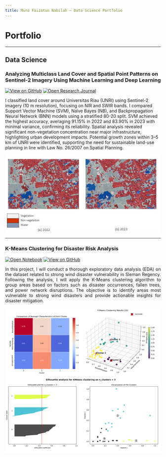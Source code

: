 ```yaml
---
title: Muna Faizatun Nabilah – Data Science Portfolio
---
```


# Portfolio
---
## Data Science

### Analyzing Multiclass Land Cover and Spatial Point Patterns on Sentinel-2 Imagery Using Machine Learning and Deep Learning

[![View on GitHub](https://img.shields.io/badge/GitHub-View_on_GitHub-blue?logo=GitHub)](https://github.com/nblhmf/Land-Use-Classification)
[![Open Research Journal](https://img.shields.io/badge/PDF-Open_Research_Journal-blue?logo=adobe-acrobat-reader&logoColor=white)](https://journal.ummat.ac.id/index.php/jtam/article/view/29683)

I classified land cover around Universitas Riau (UNRI) using Sentinel-2 imagery (10 m resolution), focusing on NIR and SWIR bands. I compared Support Vector Machine (SVM), Naïve Bayes (NB), and Backpropagation Neural Network (BNN) models using a stratified 80-20 split. SVM achieved the highest accuracy, averaging 91.15% in 2022 and 83.90% in 2023 with minimal variance, confirming its reliability. Spatial analysis revealed significant non-vegetation concentration near major infrastructure, highlighting urban development impacts. Potential growth zones within 3–5 km of UNRI were identified, supporting the need for sustainable land-use planning in line with Law No. 26/2007 on Spatial Planning.

<center><img src="images/classification.jpg"/></center>

---
### K-Means Clustering for Disaster Risk Analysis

[![Open Notebook](https://img.shields.io/badge/Jupyter-Open_Notebook-blue?logo=Jupyter)](projects/KMeans-Clustering.html)
[![View on GitHub](https://img.shields.io/badge/GitHub-View_on_GitHub-blue?logo=GitHub)](https://github.com/nblhmf/KMeans-Clustering-Disaster-Risk-Analysis/blob/main/KMeans-Clustering.ipynb)

<div style="text-align: justify">In this project, I will conduct a thorough exploratory data analysis (EDA) on the dataset related to strong wind disaster vulnerability in Sleman Regency. Following the analysis, I will apply the K-Means clustering algorithm to group areas based on factors such as disaster occurrences, fallen trees, and power network disruptions. The objective is to identify areas most vulnerable to strong wind disasters and provide actionable insights for disaster mitigation.</div>
<br>
<center><img src="images/kmeans.png"/></center>
<br>
